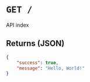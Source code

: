 # `GET /`

API index

## Returns (JSON)
```json
{
	"success": true,
	"message": "Hello, World!"
}
```
